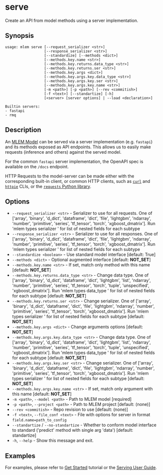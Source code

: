 # serve

Create an API from model methods using a server implementation.

## Synopsis

```usage
usage: mlem serve [--request_serializer <str>]
                  [--response_serializer <str>]
                  [--standardize] [--methods <dict>]
                  [--methods.key.name <str>]
                  [--methods.key.returns.data_type <str>]
                  [--methods.key.returns.ser <str>]
                  [--methods.key.args <dict>]
                  [--methods.key.args.key.data_type <str>]
                  [--methods.key.args.key.ser <str>]
                  [--methods.key.args.key.name <str>]
                  [-m <path>] [-p <path>] [--rev <commitish>]
                  [-f <text>] [--standartize] [-h]
                  [<server> [server options] | --load <declaration>]

Builtin servers:
- fastapi
- rmq
```

## Description

An [MLEM Model](/doc/user-guide/basic-concepts#model) can be served via a server
implementation (e.g. `fastapi`) and its methods exposed as API endpoints. This
allows us to easily make requests (inference and others) against the served
model.

For the common `fastapi` server implementation, the OpenAPI spec is available on
the `/docs` endpoint.

HTTP Requests to the model-server can be made either with the corresponding
built-in client, or common HTTP clients, such as [`curl`](https://curl.se/) and
[`httpie`](https://httpie.io/) CLIs, or the
[`requests` Python library](https://requests.readthedocs.io).

## Options

- `--request_serializer <str>` - Serializer to use for all requests. One of
  ['array', 'binary', 'd_dict', 'dataframe', 'dict', 'file', 'lightgbm',
  'ndarray', 'number', 'primitive', 'series', 'tf_tensor', 'torch',
  'xgboost_dmatrix']. Run 'mlem types serializer <subtype>' for list of nested
  fields for each subtype
- `--response_serializer <str>` - Serializer to use for all responses. One of
  ['array', 'binary', 'd_dict', 'dataframe', 'dict', 'file', 'lightgbm',
  'ndarray', 'number', 'primitive', 'series', 'tf_tensor', 'torch',
  'xgboost_dmatrix']. Run 'mlem types serializer <subtype>' for list of nested
  fields for each subtype
- `--standardize <boolean>` - Use standard model interface [default: True]
- `--methods <dict>` - Optional augmented interface [default: __NOT_SET__]
- `--methods.key.name <str>` - If set, match only method with this name
  [default: __NOT_SET__]
- `--methods.key.returns.data_type <str>` - Change data type. One of ['array',
  'binary', 'd_dict', 'dataframe', 'dict', 'lightgbm', 'list', 'ndarray',
  'number', 'primitive', 'series', 'tf_tensor', 'torch', 'tuple', 'unspecified',
  'xgboost_dmatrix']. Run 'mlem types data_type <subtype>' for list of nested
  fields for each subtype [default: __NOT_SET__]
- `--methods.key.returns.ser <str>` - Change serializer. One of ['array',
  'binary', 'd_dict', 'dataframe', 'dict', 'file', 'lightgbm', 'ndarray',
  'number', 'primitive', 'series', 'tf_tensor', 'torch', 'xgboost_dmatrix']. Run
  'mlem types serializer <subtype>' for list of nested fields for each subtype
  [default: __NOT_SET__]
- `--methods.key.args <dict>` - Change arguments options [default: __NOT_SET__]
- `--methods.key.args.key.data_type <str>` - Change data type. One of ['array',
  'binary', 'd_dict', 'dataframe', 'dict', 'lightgbm', 'list', 'ndarray',
  'number', 'primitive', 'series', 'tf_tensor', 'torch', 'tuple', 'unspecified',
  'xgboost_dmatrix']. Run 'mlem types data_type <subtype>' for list of nested
  fields for each subtype [default: __NOT_SET__]
- `--methods.key.args.key.ser <str>` - Change serializer. One of ['array',
  'binary', 'd_dict', 'dataframe', 'dict', 'file', 'lightgbm', 'ndarray',
  'number', 'primitive', 'series', 'tf_tensor', 'torch', 'xgboost_dmatrix']. Run
  'mlem types serializer <subtype>' for list of nested fields for each subtype
  [default: __NOT_SET__]
- `--methods.key.args.key.name <str>` - If set, match only argument with this
  name [default: __NOT_SET__]
- `-m <path>`, `--model <path>` - Path to MLEM model [required]
- `-p <path>`, `--project <path>` - Path to MLEM project [default: (none)]
- `--rev <commitish>` - Repo revision to use [default: (none)]
- `-f <text>`, `--file_conf <text>` - File with options for server in format
  `field.name=path_to_config`
- `--standartize` / `--no-standartize` - Whether to conform model interface to
  standard ('predict' method with single arg 'data') [default: standartize]
- `-h`, `--help` - Show this message and exit.

## Examples

For examples, please refer to [Get Started](/doc/get-started) tutorial or the
[Serving User Guide](/doc/user-guide/serving).
